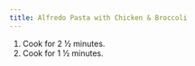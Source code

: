 ```yaml
---
title: Alfredo Pasta with Chicken & Broccoli
---
```


1. Cook for 2 &frac12; minutes.
2. Cook for 1 &frac12; minutes.